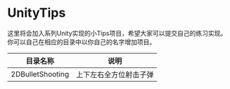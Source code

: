 # UnityTips
这里将会加入系列Unity实现的小Tips项目，希望大家可以提交自己的练习实现。你可以自己在相应的目录中以你自己的名字增加项目。


| 目录名称        | 说明          | 
| ------------- |:-------------:| 
| 2DBulletShooting | 上下左右全方位射击子弹| 
